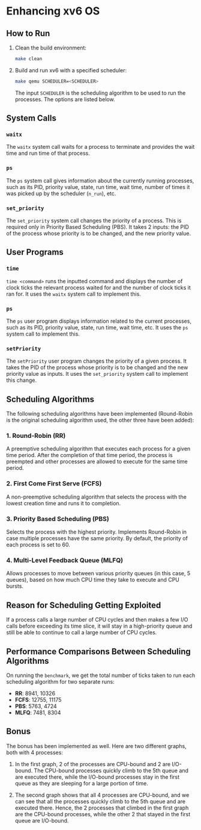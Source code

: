 # Enhancing xv6 OS

## How to Run

1. Clean the build environment:
    ```bash
    make clean
    ```
2. Build and run xv6 with a specified scheduler:
    ```bash
    make qemu SCHEDULER=<SCHEDULER>
    ```
    The input `SCHEDULER` is the scheduling algorithm to be used to run the processes. The options are listed below.

## System Calls

### `waitx`
The `waitx` system call waits for a process to terminate and provides the wait time and run time of that process.

### `ps`
The `ps` system call gives information about the currently running processes, such as its PID, priority value, state, run time, wait time, number of times it was picked up by the scheduler (`n_run`), etc.

### `set_priority`
The `set_priority` system call changes the priority of a process. This is required only in Priority Based Scheduling (PBS). It takes 2 inputs: the PID of the process whose priority is to be changed, and the new priority value.

## User Programs

### `time`
`time <command>` runs the inputted command and displays the number of clock ticks the relevant process waited for and the number of clock ticks it ran for. It uses the `waitx` system call to implement this.

### `ps`
The `ps` user program displays information related to the current processes, such as its PID, priority value, state, run time, wait time, etc. It uses the `ps` system call to implement this.

### `setPriority`
The `setPriority` user program changes the priority of a given process. It takes the PID of the process whose priority is to be changed and the new priority value as inputs. It uses the `set_priority` system call to implement this change.

## Scheduling Algorithms

The following scheduling algorithms have been implemented (Round-Robin is the original scheduling algorithm used, the other three have been added):

### 1. Round-Robin (RR)
A preemptive scheduling algorithm that executes each process for a given time period. After the completion of that time period, the process is preempted and other processes are allowed to execute for the same time period.

### 2. First Come First Serve (FCFS)
A non-preemptive scheduling algorithm that selects the process with the lowest creation time and runs it to completion.

### 3. Priority Based Scheduling (PBS)
Selects the process with the highest priority. Implements Round-Robin in case multiple processes have the same priority. By default, the priority of each process is set to 60.

### 4. Multi-Level Feedback Queue (MLFQ)
Allows processes to move between various priority queues (in this case, 5 queues), based on how much CPU time they take to execute and CPU bursts.

## Reason for Scheduling Getting Exploited

If a process calls a large number of CPU cycles and then makes a few I/O calls before exceeding its time slice, it will stay in a high-priority queue and still be able to continue to call a large number of CPU cycles.

## Performance Comparisons Between Scheduling Algorithms

On running the `benchmark`, we get the total number of ticks taken to run each scheduling algorithm for two separate runs:

- **RR**: 8941, 10326
- **FCFS**: 12755, 11175
- **PBS**: 5763, 4724
- **MLFQ**: 7481, 8304

## Bonus

The bonus has been implemented as well. Here are two different graphs, both with 4 processes:

1. In the first graph, 2 of the processes are CPU-bound and 2 are I/O-bound. The CPU-bound processes quickly climb to the 5th queue and are executed there, while the I/O-bound processes stay in the first queue as they are sleeping for a large portion of time.

2. The second graph shows that all 4 processes are CPU-bound, and we can see that all the processes quickly climb to the 5th queue and are executed there. Hence, the 2 processes that climbed in the first graph are the CPU-bound processes, while the other 2 that stayed in the first queue are I/O-bound.
